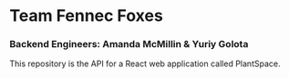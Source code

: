# Team Fennec Foxes
### Backend Engineers: Amanda McMillin & Yuriy Golota

This repository is the API for a React web application called PlantSpace.